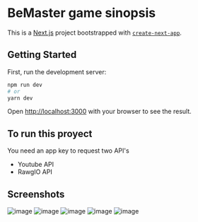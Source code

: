# BeMaster game sinopsis

This is a [Next.js](https://nextjs.org/) project bootstrapped with [`create-next-app`](https://github.com/vercel/next.js/tree/canary/packages/create-next-app).

## Getting Started

First, run the development server:

```bash
npm run dev
# or
yarn dev
```

Open [http://localhost:3000](http://localhost:3000) with your browser to see the result.

## To run this proyect

You need an app key to request two API's

* Youtube API
* RawgIO API

## Screenshots

![image](https://user-images.githubusercontent.com/50213595/186723548-b02b7744-990b-4874-8cff-435879bfa1ba.png)
![image](https://user-images.githubusercontent.com/50213595/186723590-dd1b66cf-1d76-489b-8089-42dff9ce8476.png)
![image](https://user-images.githubusercontent.com/50213595/186723300-dff5fd97-6763-47cb-8c93-aa87b005a87c.png)
![image](https://user-images.githubusercontent.com/50213595/186723484-98c4999d-6ac9-409b-b554-71c49c71c96b.png)
![image](https://user-images.githubusercontent.com/50213595/186722732-87396870-3aef-4155-b377-af8ceecb6490.png)

